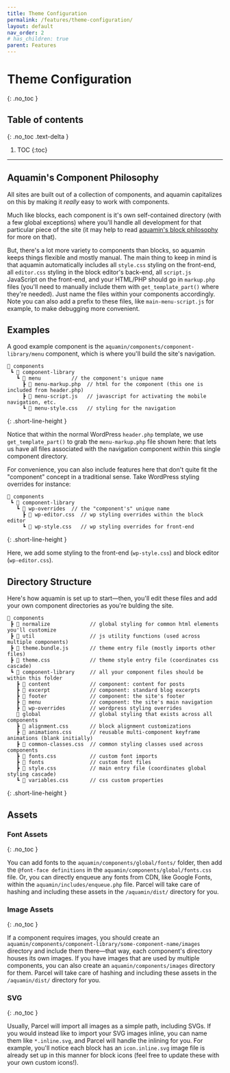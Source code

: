 ```yaml
---
title: Theme Configuration
permalink: /features/theme-configuration/
layout: default
nav_order: 2
# has_children: true
parent: Features
---
```


# Theme Configuration
{: .no_toc }

## Table of contents
{: .no_toc .text-delta }

1. TOC
{:toc}

---

## Aquamin's Component Philosophy
All sites are built out of a collection of components, and aquamin capitalizes on this by making it _really_ easy to work with components.

Much like blocks, each component is it's own self-contained directory (with a few global exceptions) where you'll handle all development for that particular piece of the site (it may help to read [aquamin's block philosophy](/aquamin/features/block-configuration/#aquamins-block-philosophy) for more on that).

But, there's a lot more variety to components than blocks, so aquamin keeps things flexible and mostly manual. The main thing to keep in mind is that aquamin automatically includes all `style.css` styling on the front-end, all `editor.css` styling in the block editor's back-end, all `script.js` JavaScript on the front-end, and your HTML/PHP should go in `markup.php` files (you'll need to manually include them with `get_template_part()` where they're needed). Just name the files within your components accordingly. Note you can also add a prefix to these files, like `main-menu-script.js` for example, to make debugging more convenient.

## Examples

A good example component is the `aquamin/components/component-library/menu` component, which is where you'll build the site's navigation.

```
📂 components
 ┗ 📂 component-library
   ┗ 📂 menu          // the component's unique name
     ┣ 📄 menu-markup.php  // html for the component (this one is included from header.php) 
     ┣ 📄 menu-script.js   // javascript for activating the mobile navigation, etc.
     ┗ 📄 menu-style.css   // styling for the navigation
```
{: .short-line-height }

Notice that within the normal WordPress `header.php` template, we use `get_template_part()` to grab the `menu-markup.php` file shown here: that lets us have all files associated with the navigation component within this single component directory.

For convenience, you can also include features here that don't quite fit the "component" concept in a traditional sense. Take WordPress styling overrides for instance:

```
📂 components
 ┗ 📂 component-library
   ┗ 📂 wp-overrides  // the "component's" unique name
     ┣ 📄 wp-editor.css  // wp styling overrides within the block editor
     ┗ 📄 wp-style.css   // wp styling overrides for front-end
```
{: .short-line-height }

Here, we add some styling to the front-end (`wp-style.css`) and block editor (`wp-editor.css`).

## Directory Structure

Here's how aquamin is set up to start—then, you'll edit these files and add your own component directories as you're bulding the site.

```
📂 components
 ┣ 📂 normalize             // global styling for common html elements you'll customize
 ┣ 📂 util                  // js utility functions (used across multiple components)
 ┣ 📄 theme.bundle.js       // theme entry file (mostly imports other files)
 ┣ 📄 theme.css             // theme style entry file (coordinates css cascade)
 ┗ 📂 component-library     // all your component files should be within this folder
   ┣ 📂 content             // component: content for posts
   ┣ 📂 excerpt             // component: standard blog excerpts
   ┣ 📂 footer              // component: the site's footer
   ┣ 📂 menu                // component: the site's main navigation
   ┣ 📂 wp-overrides        // wordpress styling overrides
   📂 global                // global styling that exists across all components
   ┣ 📄 alignment.css       // block alignment customizations
   ┣ 📄 animations.css      // reusable multi-component keyframe animations (blank initially)
   ┣ 📄 common-classes.css  // common styling classes used across components
   ┣ 📄 fonts.css           // custom font imports
   ┣ 📂 fonts               // custom font files
   ┣ 📄 style.css           // main entry file (coordinates global styling cascade)
   ┗ 📄 variables.css       // css custom properties
```
{: .short-line-height }

## Assets

### Font Assets
{: .no_toc }

You can add fonts to the `aquamin/components/global/fonts/` folder, then add the `@font-face definitions` in the `aquamin/components/global/fonts.css` file. Or, you can directly enqueue any fonts from CDN, like Google Fonts, within the `aquamin/includes/enqueue.php` file. Parcel will take care of hashing and including these assets in the `/aquamin/dist/` directory for you.

### Image Assets
{: .no_toc }

If a component requires images, you should create an `aquamin/components/component-library/some-component-name/images` directory and include them there—that way, each component's directory houses its own images. If you have images that are used by multiple components, you can also create an `aquamin/components/images` directory for them. Parcel will take care of hashing and including these assets in the `/aquamin/dist/` directory for you.

### SVG
{: .no_toc }

Usually, Parcel will import all images as a simple path, including SVGs. If you would instead like to import your SVG images inline, you can name them like `*.inline.svg`, and Parcel will handle the inlining for you. For example, you'll notice each block has an `icon.inline.svg` image file is already set up in this manner for block icons (feel free to update these with your own custom icons!).